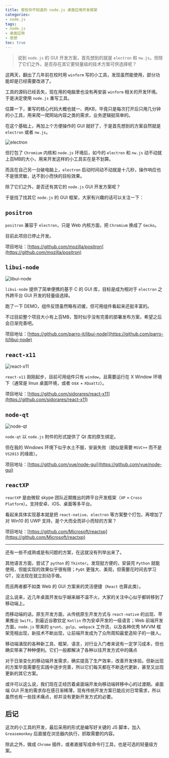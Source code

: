 ```yaml
---
title: 那些你不知道的 node.js 桌面应用开发框架
categories:
- node.js
tags:
- node.js
- 桌面应用
- 感想
toc: true
---
```


> 说到 `node.js` 的 GUI 开发方案，首先想到的就是 `electron` 和 `nw.js`。但除了它们之外，是否存在其它更轻量级的技术方案可供选择呢？

<!-- more -->

这两天，翻出了几年前在校时用 `winform` 写的小工具，发现虽然能使用，部分功能却是已经需要改进了。

工具的源码已经丢失，现在用的电脑里也没有再安装 `winform` 相关的开发环境。于是决定使用 `node.js` 重写工具。

估算一下，重写的核心代码大概也就一、两KB，毕竟只是每次打开后只用几分钟的小工具，用来爬一爬网站内容之类的需求，业务逻辑挺简单的。

在这个基础上，再加上个方便操作的 GUI 就好了，于是首先想到的方案自然就是 `electron` 或者 `nw.js`。

![electron](https://camo.githubusercontent.com/11e7cfd04eceb1ea7464e99edda0e7000487f343/68747470733a2f2f656c656374726f6e2e61746f6d2e696f2f696d616765732f656c656374726f6e2d6c6f676f2e737667)

但打包了 `Chromium` 内核和 `node.js` 环境后，如今的 `electron` 和 `nw.js` 动不动就上百MB的大小，用来开发这样的小工具实在是不划算。

而且在自己另一台破电脑上，`electron` 启动时间动不动就是十几秒，操作响应也不是很灵敏，达不到小而快的目标效果。

除了它们之外，是否还有其它的 `node.js` GUI 开发方案呢？

于是找了找其它 `node.js` 的 GUI 框架，大家有兴趣的话可以关注一下：

## `positron` 

`positron` 兼容于 `electron`，只是 Web 内核方面，把 `Chromium` 换成了 `Gecko`。

目前此项目已停止开发。

项目地址：[https://github.com/mozilla/positron](https://github.com/mozilla/positron)

## `libui-node`

![libui-node](https://github.com/parro-it/libui-node/raw/master/docs/media/Window-macOS.png)

`libui-node` 提供了简单便携的基于 C 的 GUI 库，目标是成为相对于 `electron` 之外跨平台 GUI 开发的轻量级选择。

跑了一下 DEMO，组件反馈虽然略有迟缓，但可用组件看起来还挺丰富的。

不过目前整个项目大小有上百MB，暂时似乎没有完善的部署发布方案，希望之后会日渐完善吧。

项目地址：[https://github.com/parro-it/libui-node](https://github.com/parro-it/libui-node)

## `react-x11`

![react-x11](https://cloud.githubusercontent.com/assets/173025/24536323/6af97598-1625-11e7-88d4-74f429b7f470.gif)

`react-x11` 刚刚起步，目前可用组件只有 `window`，且需要运行在 X Window 环境下（通常是 linux 桌面环境，或者 osx + `XQuattz`）。

项目地址：[https://github.com/sidorares/react-x11](https://github.com/sidorares/react-x11)

## `node-qt`

![node-qt](https://github.com/arturadib/node-qt/raw/master/examples/helloworld.png)

`node-qt` 以 `node.js` 附件的形式提供了 Qt 库的原生绑定。

但在我的 Windows 环境下似乎水土不服，安装失败（貌似是需要 `MSVC++` 而不是 `VS2013` 的缘故）。

项目地址：[https://github.com/yue/node-gui](https://github.com/yue/node-gui)

## `reactXP`

`reactXP` 是由微软 skype 团队近期推出的跨平台开发框架（`XP` = `Cross Platform`）。支持安卓、iOS、桌面等多平台。

看起来具体实现基本就是把 `react-native`、`electron` 等方案整个打包，再增加了对 Win10 的 UWP 支持，是个大而全而非小而轻的方案？

项目地址：[https://github.com/Microsoft/reactxp](https://github.com/Microsoft/reactxp)

---

还有一些不成熟或是有问题的方案，在这就没有列举出来了。

其他语言方面，尝试了 `python` 的 `Tkinter`。发现挺方便的，安装完 `Python` 就能使用，但能实现的效果似乎很有限；`PyQt` 更强大、美观，但需要花时间去学习 QT，没法现在就立刻动手做。

而且两者都不如类 Web 的 GUI 方案来的灵活便捷（`React` 也算此类）。

这么说来，近几年桌面开发似乎越来越不温不火，大家的关注中心似乎都转移到了移动端上。

而移动端的话，原生开发方面，从传统原生开发方式与 `react-native` 的出现、苹果推出 `Swift`，到最近谷歌钦定 `Kotlin` 作为安卓开发的一级语言；Web 前端开发方面，`node.js` 带来的 `grunt`、`gulp`、`webpack` 工作流，以及各种优秀 MVVM 框架竞相出现，新技术不断出现，让前端开发成为了众所周知最爱造轮子的一拨人。

移动端涌现的各种新工具、框架、语言，对行业入门者来说有一定学习成本，但也确实带来了种种便利。它们一般都解决了各种以往开发方式中的痛点

对于日渐变化的移动端开发需求，确实提高了生产效率，改善开发体验。但新出现的方案毕竟需要在实践中逐步完善，所以它们每天都在不断迭代更新，甚至又出现更新的其它方案。

或许可以这么说，我们现在正经历着桌面端开发向移动端转移中心的过渡期。桌面端 GUI 开发的需求存在感日渐稀薄，现有传统开发方案已能应对日常需求，所以虽然也有一些技术痛点，却并没有更新开发方式的必要。

## 后记

这次的小工具的开发，最后采用的形式是编写好关键的 JS 脚本，加入 `Greasemonkey` 后直接在浏览器内执行，抓取需要的内容。

除此之外，做成 `Chrome` 插件，或者直接写成命令行工具，也是可选的轻量级方案。


